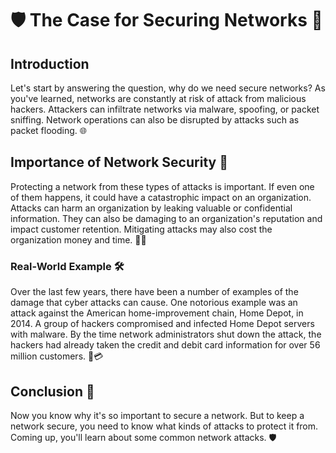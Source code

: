 # 🛡️ The Case for Securing Networks 🔐

## Introduction
Let's start by answering the question, why do we need secure networks? As you've learned, networks are constantly at risk of attack from malicious hackers. Attackers can infiltrate networks via malware, spoofing, or packet sniffing. Network operations can also be disrupted by attacks such as packet flooding. 🌐

## Importance of Network Security 🌟
Protecting a network from these types of attacks is important. If even one of them happens, it could have a catastrophic impact on an organization. Attacks can harm an organization by leaking valuable or confidential information. They can also be damaging to an organization's reputation and impact customer retention. Mitigating attacks may also cost the organization money and time. 🏢💼

### Real-World Example 🛠️
Over the last few years, there have been a number of examples of the damage that cyber attacks can cause. One notorious example was an attack against the American home-improvement chain, Home Depot, in 2014. A group of hackers compromised and infected Home Depot servers with malware. By the time network administrators shut down the attack, the hackers had already taken the credit and debit card information for over 56 million customers. 🛒💳

## Conclusion 🚀
Now you know why it's so important to secure a network. But to keep a network secure, you need to know what kinds of attacks to protect it from. Coming up, you'll learn about some common network attacks. 🛡️

